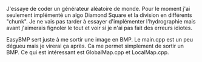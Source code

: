 J'essaye de coder un générateur aléatoire de monde. Pour le moment j'ai seulement implémenté un algo Diamond Square et la division en différents "chunk".
Je ne vais pas tarder à essayer d'implémenter l'hydrographie mais avant j'aimerais fignoler le tout et voir si je n'ai pas fait des erreurs idiotes.

EasyBMP sert juste à me sortir une image en BMP.
Le main.cpp est un peu dégueu mais je virerai ça après. Ca me permet simplement de sortir un BMP.
Ce qui est intéressant est GlobalMap.cpp et LocalMap.cpp.
